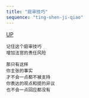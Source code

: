 ```yaml
---
title: "庭审技巧"
sequence: "ting-shen-ji-qiao"
---
```


[UP](/law/law-index.html)

```text
记住这个庭审技巧
增加法官的责任风险

那只有这样
你主张的事实
才不会一点都不被支持
你表达的观点和提的异议
也不会一点回应都没有
```
